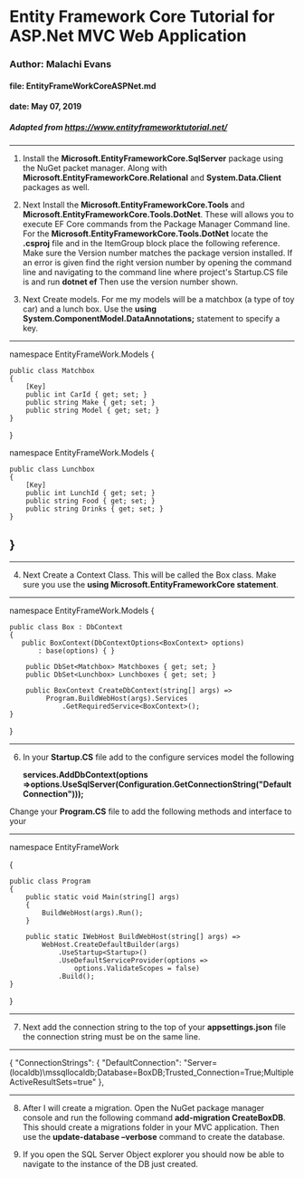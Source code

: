 # Entity Framework Core Tutorial for ASP.Net MVC Web Application 

### Author: Malachi Evans

#### file: EntityFrameWorkCoreASPNet.md

#### date: May 07, 2019

##### Adapted from https://www.entityframeworktutorial.net/ 

------------------------------




1. Install the **Microsoft.EntityFrameworkCore.SqlServer** package using the NuGet packet manager. Along with **Microsoft.EntityFrameworkCore.Relational** and **System.Data.Client** packages as well.  

2. Next Install the **Microsoft.EntityFrameworkCore.Tools** and 
**Microsoft.EntityFrameworkCore.Tools.DotNet**. These will allows you to execute EF Core commands from the Package Manager Command line. For the **Microsoft.EntityFrameworkCore.Tools.DotNet** locate the **<projectname>.csproj** file and in the ItemGroup block place the following reference. 
**<DotNetCliToolReference Include="Microsoft.EntityFrameworkCore.Tools.DotNet" Version="2.2.4" />**
 Make sure the Version number matches the package version installed. If an error is given find the right version number by opening the command line and navigating to the command line where project's Startup.CS file is and run **dotnet ef** Then use the version number shown.

 3. Next Create models. For me my models will be a matchbox (a type of toy car) and a lunch box.  Use the **using System.ComponentModel.DataAnnotations;**
statement to specify a key. 

---
namespace EntityFrameWork.Models
{
    
    public class Matchbox
    {
        [Key]
        public int CarId { get; set; }
        public string Make { get; set; }
        public string Model { get; set; }
    }
}

namespace EntityFrameWork.Models
{
    
    public class Lunchbox
    {
        [Key]
        public int LunchId { get; set; }
        public string Food { get; set; }
        public string Drinks { get; set; }
    }
}
---
---

4. Next Create a Context Class. This will be called the Box class. Make sure you use the 
**using Microsoft.EntityFrameworkCore statement**. 
---
namespace EntityFrameWork.Models
{
    
    public class Box : DbContext 
    {
       public BoxContext(DbContextOptions<BoxContext> options)
           : base(options) { }

        public DbSet<Matchbox> Matchboxes { get; set; }
        public DbSet<Lunchbox> Lunchboxes { get; set; }

        public BoxContext CreateDbContext(string[] args) =>
             Program.BuildWebHost(args).Services
                 .GetRequiredService<BoxContext>();
    }
}

----------------
6. In your **Startup.CS** file add to the configure services model the following

    **services.AddDbContext<BoxContext>(options =>options.UseSqlServer(Configuration.GetConnectionString("DefaultConnection")));**

Change your **Program.CS** file to add the following methods and interface to your 

---
namespace EntityFrameWork

{
    
    public class Program
    {
        public static void Main(string[] args)
        {
            BuildWebHost(args).Run();
        }

        public static IWebHost BuildWebHost(string[] args) =>
            WebHost.CreateDefaultBuilder(args)
                .UseStartup<Startup>()
                .UseDefaultServiceProvider(options =>
                    options.ValidateScopes = false)
                .Build();
    }
}

------

7. Next add the connection string to the top of your **appsettings.json** file the connection string must be on the same line.

---
{
  "ConnectionStrings": {
    "DefaultConnection": "Server=(localdb)\\mssqllocaldb;Database=BoxDB;Trusted_Connection=True;MultipleActiveResultSets=true"
  },

---

8. After I will create a migration. Open the NuGet package manager console and run the following command **add-migration CreateBoxDB**. This should create a migrations folder in your MVC application. Then use the **update-database –verbose** command to create the database. 

9. If you open the SQL Server Object explorer you should now be able to navigate to the instance of the DB just created. 

